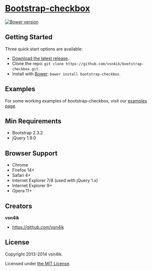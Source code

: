 # [Bootstrap-checkbox](http://vsn4ik.github.io/bootstrap-checkbox)

[![Bower version](https://badge.fury.io/bo/bootstrap-checkbox.svg)](http://badge.fury.io/bo/bootstrap-checkbox)

## Getting Started
Three quick start options are available:

* [Download the latest release](https://github.com/vsn4ik/bootstrap-checkbox/zipball/master "Download Bootstrap-checkbox").
* Clone the repo: `git clone https://github.com/vsn4ik/bootstrap-checkbox.git`.
* Install with [Bower](http://bower.io): `bower install bootstrap-checkbox`.

## Examples
For some working examples of bootstrap-checkbox, visit our [examples page](http://vsn4ik.github.io/bootstrap-checkbox/#examples).

## Min Requirements
* Bootstrap 2.3.2
* jQuery 1.9.0

## Browser Support
* Chrome
* Firefox 14+
* Safari 4+
* Internet Explorer 7/8 (used with jQuery 1.x)
* Internet Explorer 9+
* Opera 11+

## Creators
**vsn4ik**
+ <https://github.com/vsn4ik>

## License
Copyright 2013-2014 vsn4ik.

Licensed under [the MIT License](LICENSE).
